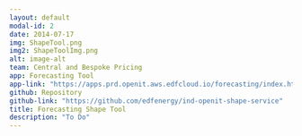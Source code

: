 ```yaml
---
layout: default
modal-id: 2
date: 2014-07-17
img: ShapeTool.png
img2: ShapeToolImg.png
alt: image-alt
team: Central and Bespoke Pricing
app: Forecasting Tool
app-link: "https://apps.prd.openit.aws.edfcloud.io/forecasting/index.html"
github: Repository
github-link: "https://github.com/edfenergy/ind-openit-shape-service"
title: Forecasting Shape Tool
description: "To Do"
---
```

